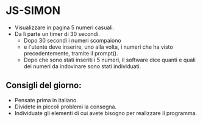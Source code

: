 # JS-SIMON
- Visualizzare in pagina 5 numeri casuali.
- Da lì parte un timer di 30 secondi.
    - Dopo 30 secondi i numeri scompaiono
    - e l'utente deve inserire, uno alla volta, i numeri che ha visto precedentemente, tramite il prompt().
    - Dopo che sono stati inseriti i 5 numeri, il software dice quanti e quali dei numeri da indovinare sono stati individuati.
## Consigli del giorno:
- Pensate prima in italiano.
- Dividete in piccoli problemi la consegna.
- Individuate gli elementi di cui avete bisogno per realizzare il programma.